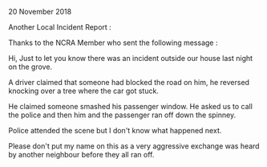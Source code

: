 20 November 2018

Another Local Incident Report :

Thanks to the NCRA Member who sent the following message :

Hi, Just to let you know there was an incident outside our house last night on the grove.

A driver claimed that someone had blocked the road on him, he reversed knocking over a tree where the car got stuck.

He claimed someone smashed his passenger window. He asked us to call the police and then him and the passenger ran off down the spinney.

Police attended the scene but I don't know what happened next.

Please don't put my name on this as a very aggressive exchange was heard by another neighbour before they all ran off.
